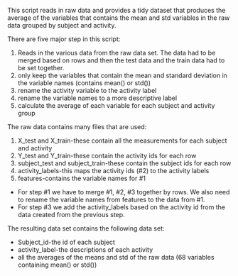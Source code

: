 This script reads in raw data and provides a tidy dataset that produces the average of the variables that contains the mean and std variables in the raw data grouped by subject and activity.

There are five major step in this script:

1. Reads in the various data from the raw data set. The data had to be merged based on rows and then the test data and the train data had to be set together.
2. only keep the variables that contain the mean and standard deviation in the variable names (contains mean() or std())
3. rename the activity variable to the activity label
4. rename the variable names to a more descriptive label
5. calculate the average of each variable for each subject and activity group

The raw data contains many files that are used:

1. X_test and X_train-these contain all the measurements for each subject and activity
2. Y_test and Y_train-these contain the activity ids for each row
3. subject_test and subject_train-these contain the subject ids for each row
4. activity_labels-this maps the activity ids (#2) to the activity labels 
5. features-contains the variable names for #1



* For step #1 we have to merge #1, #2, #3 together by rows. We also need to rename the variable names from features to the data from #1.
* For step #3 we add the activity_labels based on the activity id from the data created from the previous step.


The resulting data set contains the following data set:

* Subject_id-the id of each subject
* activity_label-the descriptions of each activity
* all the averages of the means and std of the raw data (68 variables containing mean() or std())

